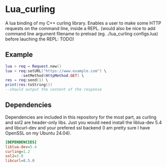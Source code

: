 # Lua_curling
A lua binding of my C++ curling library. Enables a user to make some HTTP requests on the command line, inside a REPL. (would also be nice to add command line argument filename to preload (eg. ./lua_curling configs.lua) before lauching the REPL: TODO)

## Example
```lua
lua > req = Request.new()
lua > req:setURL("https://www.example.com") \
       :setMethod(HttpMethod.GET) \
res = req:send(1) \
print(res:toString())
--should output the content of the response
```

## Dependencies
Dependencies are included in this repository for the most part, as curling and sol2 are header-only libs.
Just you would need install the liblua-dev 5.4 and libcurl-dev and your prefered ssl backend (I am pretty sure I have OpenSSL on my Ubuntu 24.04).

```ini
[DEPENDENCIES]
liblua-dev=5.4
curling=1.2
sol2=3.0
libcurl=8.5.0
```
